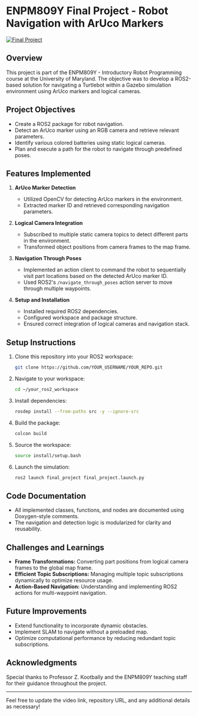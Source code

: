 # ENPM809Y Final Project - Robot Navigation with ArUco Markers

[![Final Project](VN20250203_171153.gif)](https://youtu.be/bd-VS6yTScw)

## Overview
This project is part of the ENPM809Y - Introductory Robot Programming course at the University of Maryland. The objective was to develop a ROS2-based solution for navigating a Turtlebot within a Gazebo simulation environment using ArUco markers and logical cameras.

## Project Objectives
- Create a ROS2 package for robot navigation.
- Detect an ArUco marker using an RGB camera and retrieve relevant parameters.
- Identify various colored batteries using static logical cameras.
- Plan and execute a path for the robot to navigate through predefined poses.

## Features Implemented
1. **ArUco Marker Detection**
   - Utilized OpenCV for detecting ArUco markers in the environment.
   - Extracted marker ID and retrieved corresponding navigation parameters.

2. **Logical Camera Integration**
   - Subscribed to multiple static camera topics to detect different parts in the environment.
   - Transformed object positions from camera frames to the map frame.

3. **Navigation Through Poses**
   - Implemented an action client to command the robot to sequentially visit part locations based on the detected ArUco marker ID.
   - Used ROS2's `/navigate_through_poses` action server to move through multiple waypoints.

4. **Setup and Installation**
   - Installed required ROS2 dependencies.
   - Configured workspace and package structure.
   - Ensured correct integration of logical cameras and navigation stack.

## Setup Instructions
1. Clone this repository into your ROS2 workspace:
   ```sh
   git clone https://github.com/YOUR_USERNAME/YOUR_REPO.git
   ```
2. Navigate to your workspace:
   ```sh
   cd ~/your_ros2_workspace
   ```
3. Install dependencies:
   ```sh
   rosdep install --from-paths src -y --ignore-src
   ```
4. Build the package:
   ```sh
   colcon build
   ```
5. Source the workspace:
   ```sh
   source install/setup.bash
   ```
6. Launch the simulation:
   ```sh
   ros2 launch final_project final_project.launch.py
   ```

## Code Documentation
- All implemented classes, functions, and nodes are documented using Doxygen-style comments.
- The navigation and detection logic is modularized for clarity and reusability.

## Challenges and Learnings
- **Frame Transformations:** Converting part positions from logical camera frames to the global map frame.
- **Efficient Topic Subscriptions:** Managing multiple topic subscriptions dynamically to optimize resource usage.
- **Action-Based Navigation:** Understanding and implementing ROS2 actions for multi-waypoint navigation.

## Future Improvements
- Extend functionality to incorporate dynamic obstacles.
- Implement SLAM to navigate without a preloaded map.
- Optimize computational performance by reducing redundant topic subscriptions.

## Acknowledgments
Special thanks to Professor Z. Kootbally and the ENPM809Y teaching staff for their guidance throughout the project.

---

Feel free to update the video link, repository URL, and any additional details as necessary!

